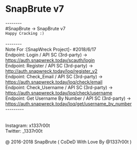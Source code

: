 # SnapBrute v7
--------<br>
#SnapBrute -> SnapBrute v7<br>
`Happy Cracking :)`<br>
<br>
--------<br>
Note For :[SnapWreck Project]- #2018/6/17<br>
Endpoint: Login / API SC (3rd-party) -> https://auth.snapwreck.today/scauth/login<br>
Endpoint: Register / API SC (3rd-party) -> http://auth.snapwreck.today/loq/register_v2<br>
Endpoint: Check_Email / API SC (3rd-party) -> https://auth.snapwreck.today/loq/check/email<br>
Endpoint: Check_Username / API SC (3rd-party) -> https://auth.snapwreck.today/loq/check/username<br>
Endpoint: Get Username By Number / API SC (3rd-party) -> https://auth.snapwreck.today/loq/get/username_by_number<br>
---------<br>
<br><br>
Instagram: x1337r00t<br>
Twitter: _1337r00t<br>
<br>
@ 2016-2018 SnapBrute ( CoDeD With Love By @1337r00t )
<br>
